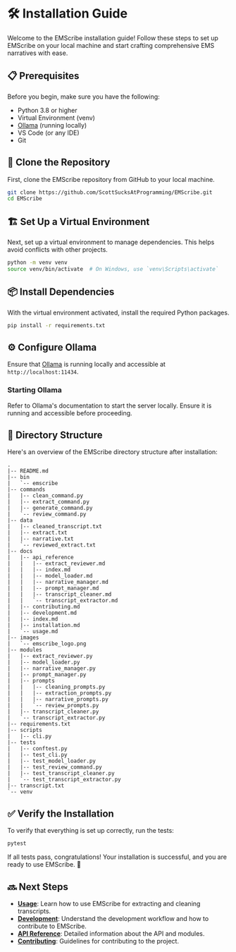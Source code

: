 # 🛠️ Installation Guide

Welcome to the EMScribe installation guide! Follow these steps to set up EMScribe on your local machine and start crafting comprehensive EMS narratives with ease.

## 📋 Prerequisites

Before you begin, make sure you have the following:

- Python 3.8 or higher
- Virtual Environment (venv)
- [Ollama](https://github.com/ollama/ollama) (running locally)
- VS Code (or any IDE)
- Git

## 🚀 Clone the Repository

First, clone the EMScribe repository from GitHub to your local machine.

```bash
git clone https://github.com/ScottSucksAtProgramming/EMScribe.git
cd EMScribe
```

## 🏗️ Set Up a Virtual Environment

Next, set up a virtual environment to manage dependencies. This helps avoid conflicts with other projects.

```bash
python -m venv venv
source venv/bin/activate  # On Windows, use `venv\Scripts\activate`
```

## 📦 Install Dependencies

With the virtual environment activated, install the required Python packages.

```bash
pip install -r requirements.txt
```

## ⚙️ Configure Ollama

Ensure that [Ollama](https://github.com/ollama/ollama) is running locally and accessible at `http://localhost:11434`.

### Starting Ollama

Refer to Ollama's documentation to start the server locally. Ensure it is running and accessible before proceeding.

## 📂 Directory Structure

Here's an overview of the EMScribe directory structure after installation:

```plaintext
.
|-- README.md
|-- bin
|   `-- emscribe
|-- commands
|   |-- clean_command.py
|   |-- extract_command.py
|   |-- generate_command.py
|   `-- review_command.py
|-- data
|   |-- cleaned_transcript.txt
|   |-- extract.txt
|   |-- narrative.txt
|   `-- reviewed_extract.txt
|-- docs
|   |-- api_reference
|   |   |-- extract_reviewer.md
|   |   |-- index.md
|   |   |-- model_loader.md
|   |   |-- narrative_manager.md
|   |   |-- prompt_manager.md
|   |   |-- transcript_cleaner.md
|   |   `-- transcript_extractor.md
|   |-- contributing.md
|   |-- development.md
|   |-- index.md
|   |-- installation.md
|   `-- usage.md
|-- images
|   `-- emscribe_logo.png
|-- modules
|   |-- extract_reviewer.py
|   |-- model_loader.py
|   |-- narrative_manager.py
|   |-- prompt_manager.py
|   |-- prompts
|   |   |-- cleaning_prompts.py
|   |   |-- extraction_prompts.py
|   |   |-- narrative_prompts.py
|   |   `-- review_prompts.py
|   |-- transcript_cleaner.py
|   `-- transcript_extractor.py
|-- requirements.txt
|-- scripts
|   |-- cli.py
|-- tests
|   |-- conftest.py
|   |-- test_cli.py
|   |-- test_model_loader.py
|   |-- test_review_command.py
|   |-- test_transcript_cleaner.py
|   `-- test_transcript_extractor.py
|-- transcript.txt
`-- venv
```

## ✅ Verify the Installation

To verify that everything is set up correctly, run the tests:

```bash
pytest
```

If all tests pass, congratulations! Your installation is successful, and you are ready to use EMScribe. 🎉

## 🔜 Next Steps

- **[Usage](usage.md)**: Learn how to use EMScribe for extracting and cleaning transcripts.
- **[Development](development.md)**: Understand the development workflow and how to contribute to EMScribe.
- **[API Reference](api_reference/index.md)**: Detailed information about the API and modules.
- **[Contributing](contributing.md)**: Guidelines for contributing to the project.